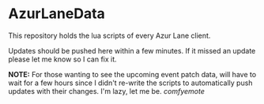 # AzurLaneData

This repository holds the lua scripts of every Azur Lane client.

Updates should be pushed here within a few minutes. If it missed an update please let me know so I can fix it.

**NOTE:** For those wanting to see the upcoming event patch data, will have to wait for a few hours since I didn't re-write the scripts to automatically push updates with their changes. I'm lazy, let me be. *comfyemote*

